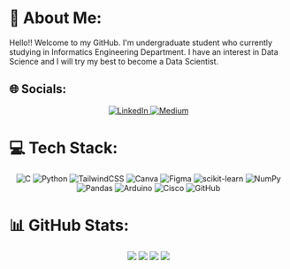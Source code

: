 # 💫 About Me:
Hello!! Welcome to my GitHub. I'm undergraduate student who currently studying in Informatics Engineering Department. I have an interest in Data Science and I will try my best to become a Data Scientist.<br>


## 🌐 Socials:
<div align="center">
  <a href="https://www.linkedin.com/in/thafa-fadillah-ramdani/" target="_blank">
    <img src="https://img.shields.io/badge/LinkedIn-%230077B5.svg?logo=linkedin&logoColor=white" alt="LinkedIn" />
  </a>
  <a href="https://medium.com/@AllThaf" target="_blank">
    <img src="https://img.shields.io/badge/Medium-12100E?logo=medium&logoColor=white" alt="Medium" />
  </a>
</div>

# 💻 Tech Stack:
<div align="center">
  <img src="https://img.shields.io/badge/c-%2300599C.svg?style=for-the-badge&logo=c&logoColor=white" alt="C" />
  <img src="https://img.shields.io/badge/python-3670A0?style=for-the-badge&logo=python&logoColor=ffdd54" alt="Python" />
  <img src="https://img.shields.io/badge/tailwindcss-%2338B2AC.svg?style=for-the-badge&logo=tailwind-css&logoColor=white" alt="TailwindCSS" />
  <img src="https://img.shields.io/badge/Canva-%2300C4CC.svg?style=for-the-badge&logo=Canva&logoColor=white" alt="Canva" />
  <img src="https://img.shields.io/badge/figma-%23F24E1E.svg?style=for-the-badge&logo=figma&logoColor=white" alt="Figma" />
  <img src="https://img.shields.io/badge/scikit--learn-%23F7931E.svg?style=for-the-badge&logo=scikit-learn&logoColor=white" alt="scikit-learn" />
  <img src="https://img.shields.io/badge/numpy-%23013243.svg?style=for-the-badge&logo=numpy&logoColor=white" alt="NumPy" />
  <img src="https://img.shields.io/badge/pandas-%23150458.svg?style=for-the-badge&logo=pandas&logoColor=white" alt="Pandas" />
  <img src="https://img.shields.io/badge/-Arduino-00979D?style=for-the-badge&logo=Arduino&logoColor=white" alt="Arduino" />
  <img src="https://img.shields.io/badge/cisco-%23049fd9.svg?style=for-the-badge&logo=cisco&logoColor=black" alt="Cisco" />
  <img src="https://img.shields.io/badge/github-%23121011.svg?style=for-the-badge&logo=github&logoColor=white" alt="GitHub" />
</div>

# 📊 GitHub Stats:
<div align="center">
  <img src="https://github-readme-stats.vercel.app/api?username=AllThaf&theme=dark&hide_border=false&include_all_commits=true&count_private=false" />
  <img src="https://github-readme-streak-stats.herokuapp.com/?user=AllThaf&theme=dark&hide_border=false" />
  <img src="https://github-readme-stats.vercel.app/api/top-langs/?username=AllThaf&theme=dark&hide_border=false&include_all_commits=true&count_private=false&layout=compact" />
  <img src="https://github-contributor-stats.vercel.app/api?username=AllThaf&limit=5&theme=dark&combine_all_yearly_contributions=true" />
</div>

<!-- Proudly created with GPRM ( https://gprm.itsvg.in ) -->
